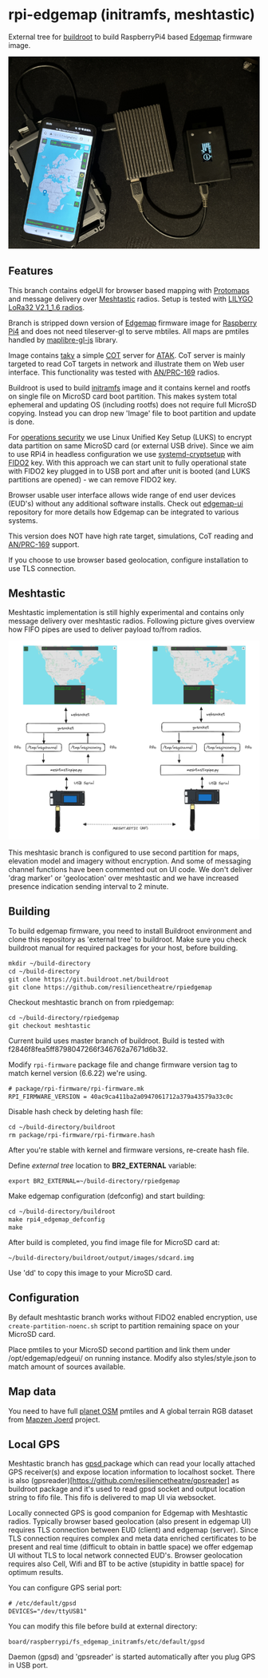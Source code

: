 # rpi-edgemap (initramfs, meshtastic)

External tree for [buildroot](https://buildroot.org) to build RaspberryPi4 based [Edgemap](https://resilience-theatre.com/edgemap/) firmware image. 

![meshtastic](https://github.com/resiliencetheatre/rpiedgemap/blob/meshtastic/doc/meshtastic-kit.png?raw=true)

## Features

This branch contains edgeUI for browser based mapping with [Protomaps](https://protomaps.com/) and message delivery 
over [Meshtastic](https://meshtastic.org/) radios. Setup is tested with [LILYGO LoRa32 V2.1_1.6 radios](https://www.lilygo.cc/products/lora3).
 
Branch is stripped down version of [Edgemap](https://resilience-theatre.com/edgemap/) firmware image for
[Raspberry Pi4](https://en.wikipedia.org/wiki/Raspberry_Pi) and does not need tileserver-gl to serve 
mbtiles. All maps are pmtiles handled by [maplibre-gl-js](https://github.com/maplibre/maplibre-gl-js) library.

Image contains [taky](https://github.com/tkuester/taky) a simple [COT](https://www.mitre.org/sites/default/files/pdf/09_4937.pdf) server 
for [ATAK](https://tak.gov/products). CoT server is mainly targeted to read CoT targets in network and illustrate them on Web user interface.
This functionality was tested with [AN/PRC-169](https://silvustechnologies.com/) radios.

Buildroot is used to build [initramfs](https://en.wikipedia.org/wiki/Initial_ramdisk) image and it contains kernel and rootfs on single file
on MicroSD card boot partition. This makes system total ephemeral and updating OS (including rootfs) does not require full MicroSD copying. Instead
you can drop new 'Image' file to boot partition and update is done. 

For [operations security](https://en.wikipedia.org/wiki/Operations_security) we use Linux Unified Key Setup (LUKS) to encrypt data partition on same MicroSD card (or external USB drive).
Since we aim to use RPi4 in headless configuration we use [systemd-cryptsetup](https://www.freedesktop.org/software/systemd/man/latest/systemd-cryptsetup@.service.html)
with [FIDO2](https://shop.nitrokey.com/shop/product/nkfi2-nitrokey-fido2-55) key. With this approach we can start unit to fully operational state with FIDO2
key plugged in to USB port and after unit is booted (and LUKS partitions are opened) - we can remove FIDO2 key. 

Browser usable user interface allows wide range of end user devices (EUD's) without any additional software installs. Check out [edgemap-ui](https://github.com/resiliencetheatre/edgemap-ui) repository
for more details how Edgemap can be integrated to various systems.

This version does NOT have high rate target, simulations, CoT reading and [AN/PRC-169](https://silvustechnologies.com/) support. 

If you choose to use browser based geolocation, configure installation to use TLS connection. 

## Meshtastic

Meshtastic implementation is still highly experimental and contains only message delivery over meshtastic radios. Following
picture gives overview how FIFO pipes are used to deliver payload to/from radios.

![meshtastic](https://github.com/resiliencetheatre/rpiedgemap/blob/meshtastic/doc/meshtastic.png?raw=true)

This meshtasic branch is configured to use second partition for maps, elevation model and imagery without encryption. And some of messaging 
channel functions have been commented out on UI code. We don't deliver 'drag marker' or 'geolocation' over meshtastic and we have increased
presence indication sending interval to 2 minute.


## Building

To build edgemap firmware, you need to install Buildroot environment and clone this repository 
as 'external tree' to buildroot. Make sure you check buildroot manual for required packages 
for your host, before building.

```
mkdir ~/build-directory
cd ~/build-directory
git clone https://git.buildroot.net/buildroot
git clone https://github.com/resiliencetheatre/rpiedgemap
```

Checkout meshtastic branch on from rpiedgemap:

```
cd ~/build-directory/rpiedgemap
git checkout meshtastic
```

Current build uses master branch of buildroot. Build is tested with f2846f8fea5ff8798047266f346762a7671d6b32.

Modify `rpi-firmware` package file and change firmware version tag to
match kernel version (6.6.22) we're using. 

```
# package/rpi-firmware/rpi-firmware.mk
RPI_FIRMWARE_VERSION = 40ac9ca411ba2a0947061712a379a43579a33c0c
```

Disable hash check by deleting hash file:

```
cd ~/build-directory/buildroot
rm package/rpi-firmware/rpi-firmware.hash
```

After you're stable with kernel and firmware versions, re-create hash file.

Define _external tree_ location to **BR2_EXTERNAL** variable:

```
export BR2_EXTERNAL=~/build-directory/rpiedgemap
```

Make edgemap configuration (defconfig) and start building:

```
cd ~/build-directory/buildroot
make rpi4_edgemap_defconfig
make
```

After build is completed, you find image file for MicroSD card at:

```
~/build-directory/buildroot/output/images/sdcard.img
```

Use 'dd' to copy this image to your MicroSD card.

## Configuration

By default meshtastic branch works without FIDO2 enabled encryption, use `create-partition-noenc.sh` script to partition remaining space on your MicroSD card.

Place pmtiles to your MicroSD second partition and link them under /opt/edgemap/edgeui/ on running instance. Modify also styles/style.json to 
match amount of sources available.

## Map data

You need to have full [planet OSM](https://maps.protomaps.com/builds/) pmtiles and A global terrain RGB dataset from [Mapzen Joerd](https://github.com/tilezen/joerd) project.

## Local GPS

Meshtastic branch has [gpsd ](https://gpsd.io/) package which can read your locally attached GPS receiver(s) and expose
location information to localhost socket. There is also (gpsreader)[https://github.com/resiliencetheatre/gpsreader] as
buildroot package and it's used to read gpsd socket and output location string to fifo file. This fifo is delivered to 
map UI via websocket. 

Locally connected GPS is good companion for Edgemap with Meshtastic radios. Typically browser based geolocation (also present 
in edgemap UI) requires TLS connection between EUD (client) and edgemap (server). Since TLS connection requires complex and
meta data enriched certificates to be present and real time (difficult to obtain in battle space) we offer edgemap UI without
TLS to local network connected EUD's. Browser geolocation requires also Cell, Wifi and BT to be active (stupidity in battle space) for optimum results.

You can configure GPS serial port:

```
# /etc/default/gpsd
DEVICES="/dev/ttyUSB1"
```

You can modify this file before build at external directory:

```
board/raspberrypi/fs_edgemap_initramfs/etc/default/gpsd
```

Daemon (gpsd) and 'gpsreader' is started automatically after you plug GPS in USB port.
